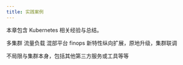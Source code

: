 ```yaml
---
title: 实践案例
---
```

本章包含 Kubernetes 相关经验与总结。

多集群 流量负载 混部平台 finops 新特性纵向扩展，原地升级，集群联调

不局限与集群本身，包括其他第三方服务或工具等等